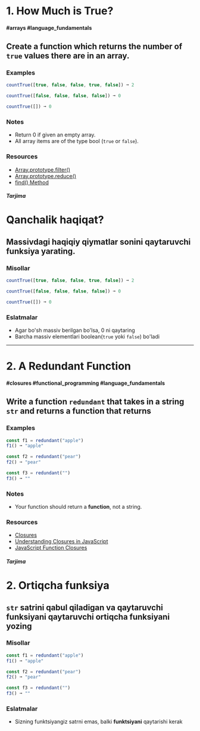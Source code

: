 # 1. How Much is True?

#### #arrays #language_fundamentals

## **Create a function which returns the number of ``true`` values there are in an array.**

### Examples
```js
countTrue([true, false, false, true, false]) ➞ 2

countTrue([false, false, false, false]) ➞ 0

countTrue([]) ➞ 0
```
### Notes
- Return 0 if given an empty array.
- All array items are of the type bool (``true`` or ``false``).

### Resources
- [Array.prototype.filter()](https://developer.mozilla.org/en-US/docs/Web/JavaScript/Reference/Global_Objects/Array/filter)
- [Array.prototype.reduce()](https://developer.mozilla.org/en-US/docs/Web/JavaScript/Reference/Global_Objects/Array/Reduce)
- [find() Method](https://www.w3schools.com/jsref/jsref_find.asp)

#### *Tarjima*
# Qanchalik haqiqat?
## **Massivdagi haqiqiy qiymatlar sonini qaytaruvchi funksiya yarating.**
### Misollar
```js
countTrue([true, false, false, true, false]) ➞ 2

countTrue([false, false, false, false]) ➞ 0

countTrue([]) ➞ 0
```
### Eslatmalar
- Agar bo'sh massiv berilgan bo'lsa, 0 ni qaytaring
- Barcha massiv elementlari boolean(``true`` yoki ```false```) bo'ladi
---
# 2. A Redundant Function
#### #closures #functional_programming #language_fundamentals
## **Write a function** ``redundant`` **that takes in a string** ``str`` **and returns a function that returns**
### Examples
```js
const f1 = redundant("apple")
f1() ➞ "apple"

const f2 = redundant("pear")
f2() ➞ "pear"

const f3 = redundant("")
f3() ➞ ""
```
### Notes
- Your function should return a **function**, not a string.
### Resources
- [Closures](https://developer.mozilla.org/en-US/docs/Web/JavaScript/Closures)
- [Understanding Closures in JavaScript](https://blog.bitsrc.io/a-beginners-guide-to-closures-in-javascript-97d372284dda)
- [JavaScript Function Closures](https://www.w3schools.com/js/js_function_closures.asp)

#### *Tarjima*
# 2. Ortiqcha funksiya
## ``str`` **satrini qabul qiladigan va qaytaruvchi funksiyani qaytaruvchi ortiqcha funksiyani yozing**
### Misollar
```js
const f1 = redundant("apple")
f1() ➞ "apple"

const f2 = redundant("pear")
f2() ➞ "pear"

const f3 = redundant("")
f3() ➞ ""
```
### Eslatmalar
- Sizning funktsiyangiz satrni emas, balki **funktsiyani** qaytarishi kerak